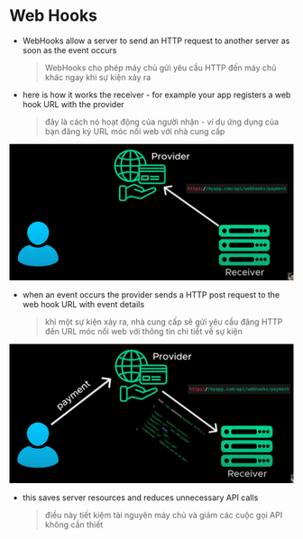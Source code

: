 # Web Hooks

- WebHooks allow a server to send an HTTP request to another server as soon as the event occurs

  > WebHooks cho phép máy chủ gửi yêu cầu HTTP đến máy chủ khác ngay khi sự kiện xảy ra

- here is how it works the receiver - for example your app registers a web hook URL with the provider
  > đây là cách nó hoạt động của người nhận - ví dụ ứng dụng của bạn đăng ký URL móc nối web với nhà cung cấp

![Images Demo](./images/webhooks/1.webp)

- when an event occurs the provider sends a HTTP post request to the web hook URL with event details
  > khi một sự kiện xảy ra, nhà cung cấp sẽ gửi yêu cầu đăng HTTP đến URL móc nối web với thông tin chi tiết về sự kiện

![Images Demo](./images/webhooks/2.webp)

- this saves server resources and reduces unnecessary API calls

  > điều này tiết kiệm tài nguyên máy chủ và giảm các cuộc gọi API không cần thiết
